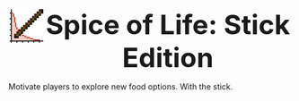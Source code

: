 <p align="center">
<img src="./src/main/resources/logo.png" style="float:left">
<b><font size="7">Spice of Life: Stick Edition</font></b>
</p>

Motivate players to explore new food options. With the stick.
